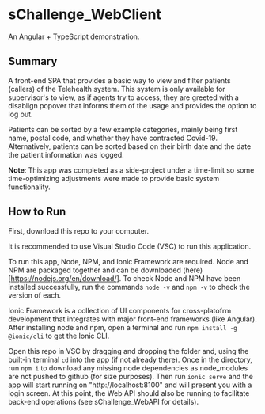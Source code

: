 # sChallenge_WebClient
An Angular + TypeScript demonstration.
## Summary
A front-end SPA that provides a basic way to view and filter patients (callers) of the Telehealth system. This system is only available for supervisor's to view, as if agents try to access, they are greeted with a disablign popover that informs them of the usage and provides the option to log out.
 
Patients can be sorted by a few example categories, mainly being first name, postal code, and whether they have contracted Covid-19. Alternatively, patients can be sorted based on their birth date and the date the patient information was logged.
 
**Note**: This app was completed as a side-project under a time-limit so some time-optimizing adjustments were made to provide basic system functionality.
## How to Run
First, download this repo to your computer.

It is recommended to use Visual Studio Code (VSC) to run this application.

To run this app, Node, NPM, and Ionic Framework are required. Node and NPM are packaged together and can be downloaded (here)[https://nodejs.org/en/download/]. To check Node and NPM have been installed successfully, run the commands `node -v` and `npm -v` to check the version of each.

Ionic Framework is a collection of UI components for cross-platofrm development that integrates with major front-end frameworks (like Angular). After installing node and npm, open a terminal and run `npm install -g @ionic/cli` to get the Ionic CLI. 

Open this repo in VSC by dragging and dropping the folder and, using the built-in terminal `cd` into the app (if not already there). Once in the directory, run `npm i` to download any missing node dependencies as node_modules are not pushed to github (for size purposes). Then run `ionic serve` and the app will start running on "http://localhost:8100" and will present you with a login screen. At this point, the Web API should also be running to facilitate back-end operations (see sChallenge_WebAPI for details).
